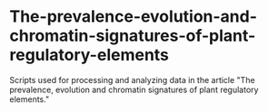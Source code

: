 # The-prevalence-evolution-and-chromatin-signatures-of-plant-regulatory-elements
Scripts used for processing and analyzing data in the article "The prevalence, evolution and chromatin signatures of plant regulatory elements."
